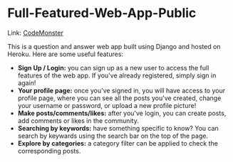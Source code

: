 # Full-Featured-Web-App-Public

Link: [CodeMonster](https://kuanwei-qandawebapp.herokuapp.com/)

This is a question and answer web app built using Django and hosted on Heroku. Here are some useful features:

- **Sign Up / Login:** you can sign up as a new user to access the full features of the web app. If you've already registered, simply sign in again! 
- **Your profile page:** once you've signed in, you will have access to your profile page, where you can see all the posts you've created, change your username or password, or upload a new profile picture!
- **Make posts/comments/likes:** after you've login, you can create posts, add comments or likes in the community. 
- **Searching by keywords:** have something specific to know? You can search by keywards using the search bar on the top of the page.
- **Explore by categories:** a category filter can be applied to check the corresponding posts.

